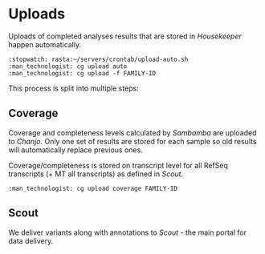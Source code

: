 # Uploads

Uploads of completed analyses results that are stored in _Housekeeper_ happen automatically.

    :stopwatch: rasta:~/servers/crontab/upload-auto.sh
    :man_technologist: cg upload auto
    :man_technologist: cg upload -f FAMILY-ID

This process is split into multiple steps:

## Coverage

Coverage and completeness levels calculated by _Sambamba_ are uploaded to _Chanjo_. Only one set of results are stored for each sample so old results will automatically replace previous ones.

Coverage/completeness is stored on transcript level for all RefSeq transcripts (+ MT all transcripts) as defined in _Scout_.

    :man_technologist: cg upload coverage FAMILY-ID

## Scout

We deliver variants along with annotations to _Scout_ - the main portal for data delivery.
